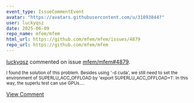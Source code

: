 ```yaml
---
event_type: IssueCommentEvent
avatar: "https://avatars.githubusercontent.com/u/31893844?"
user: luckyqsz
date: 2025-06-09
repo_name: mfem/mfem
html_url: https://github.com/mfem/mfem/issues/4879
repo_url: https://github.com/mfem/mfem
---
```


<a href='https://github.com/luckyqsz' target='_blank'>luckyqsz</a> commented on issue <a href='https://github.com/mfem/mfem/issues/4879' target='_blank'>mfem/mfem#4879</a>.

<small>I found the solution of this problem. Besides using '-d cuda', we still need to set the environment of SUPERLU_ACC_OFFLOAD by 'export SUPERLU_ACC_OFFLOAD=1'. In this way, the superlu test can use GPUs....</small>

<a href='https://github.com/mfem/mfem/issues/4879' target='_blank'>View Comment</a>
